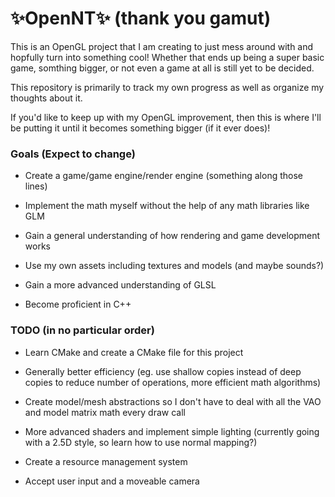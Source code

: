 # ✨OpenNT✨ (thank you gamut)


This is an OpenGL project that I am creating to just mess around with and hopfully turn into something cool! Whether that ends up being a super basic game, somthing bigger, or not even a game at all is still yet to be decided. 

This repository is primarily to track my own progress as well as organize my thoughts about it. 

If you'd like to keep up with my OpenGL improvement, then this is where I'll be putting it until it becomes something bigger (if it ever does)!

### Goals (Expect to change)

* Create a game/game engine/render engine (something along those lines)

* Implement the math myself without the help of any math libraries like GLM

* Gain a general understanding of how rendering and game development works

* Use my own assets including textures and models (and maybe sounds?)

* Gain a more advanced understanding of GLSL

* Become proficient in C++

### TODO (in no particular order)

* Learn CMake and create a CMake file for this project

* Generally better efficiency (eg. use shallow copies instead of deep copies to reduce number of operations, more efficient math algorithms)

* Create model/mesh abstractions so I don't have to deal with all the VAO and model matrix math every draw call

* More advanced shaders and implement simple lighting (currently going with a 2.5D style, so learn how to use normal mapping?)

* Create a resource management system

* Accept user input and a moveable camera